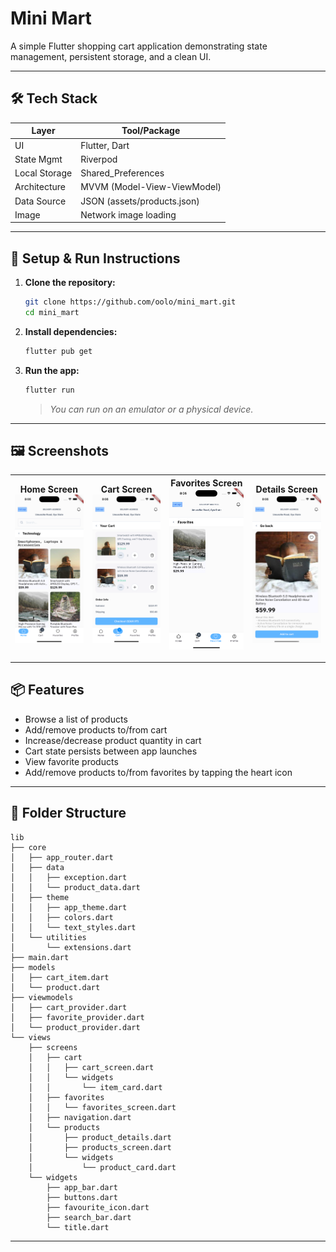 # Mini Mart

A simple Flutter shopping cart application demonstrating state management, persistent storage, and a clean UI.

---

## 🛠️ Tech Stack

| Layer        | Tool/Package                      |
|--------------|-----------------------------------|
| UI           | Flutter, Dart                     |
| State Mgmt   | Riverpod                          |
| Local Storage| Shared_Preferences                |
| Architecture | MVVM (Model-View-ViewModel)       |
| Data Source  | JSON (assets/products.json)       |
| Image        | Network image loading             |

---

## 🚀 Setup & Run Instructions

1. **Clone the repository:**
   ```bash
   git clone https://github.com/oolo/mini_mart.git
   cd mini_mart
   ```

2. **Install dependencies:**
   ```bash
   flutter pub get
   ```

3. **Run the app:**
   ```bash
   flutter run
   ```

   > _You can run on an emulator or a physical device._

---

## 🖼 Screenshots

| Home Screen <br> <img src="screenshots/home.png" width="200"/> | Cart Screen <br> <img src="screenshots/cart.png" width="200"/> | Favorites Screen <br> <img src="screenshots/favorites.png" width="200"/> | Details Screen <br> <img src="screenshots/details.png" width="200"/> |
|:--------------------------------------------------------------:|:---------------------------------------------------------------:|:---------------------------------------------------------------------:|:-------------------------------------------------------------------:|

---

## 📦 Features

- Browse a list of products
- Add/remove products to/from cart
- Increase/decrease product quantity in cart
- Cart state persists between app launches
- View favorite products
- Add/remove products to/from favorites by tapping the heart icon

---

## 📄 Folder Structure
```
lib
├── core
│   ├── app_router.dart
│   ├── data
│   │   ├── exception.dart
│   │   └── product_data.dart
│   ├── theme
│   │   ├── app_theme.dart
│   │   ├── colors.dart
│   │   └── text_styles.dart
│   └── utilities
│       └── extensions.dart
├── main.dart
├── models
│   ├── cart_item.dart
│   └── product.dart
├── viewmodels
│   ├── cart_provider.dart
│   ├── favorite_provider.dart
│   └── product_provider.dart
└── views
    ├── screens
    │   ├── cart
    │   │   ├── cart_screen.dart
    │   │   └── widgets
    │   │       └── item_card.dart
    │   ├── favorites
    │   │   └── favorites_screen.dart
    │   ├── navigation.dart
    │   └── products
    │       ├── product_details.dart
    │       ├── products_screen.dart
    │       └── widgets
    │           └── product_card.dart
    └── widgets
        ├── app_bar.dart
        ├── buttons.dart
        ├── favourite_icon.dart
        ├── search_bar.dart
        └── title.dart

```
---



